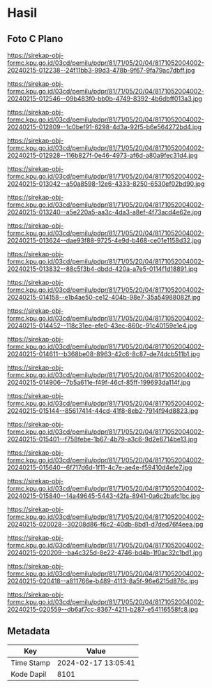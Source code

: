 # Hasil

## Foto C Plano

https://sirekap-obj-formc.kpu.go.id/03cd/pemilu/pdpr/81/71/05/20/04/8171052004002-20240215-012238--24f11bb3-99d3-478b-9f67-9fa79ac7dbff.jpg

https://sirekap-obj-formc.kpu.go.id/03cd/pemilu/pdpr/81/71/05/20/04/8171052004002-20240215-012546--09b483f0-bb0b-4749-8392-4b6dbff013a3.jpg

https://sirekap-obj-formc.kpu.go.id/03cd/pemilu/pdpr/81/71/05/20/04/8171052004002-20240215-012809--1c0bef91-6298-4d3a-92f5-b6e564272bd4.jpg

https://sirekap-obj-formc.kpu.go.id/03cd/pemilu/pdpr/81/71/05/20/04/8171052004002-20240215-012928--116b827f-0e46-4973-af6d-a80a9fec31d4.jpg

https://sirekap-obj-formc.kpu.go.id/03cd/pemilu/pdpr/81/71/05/20/04/8171052004002-20240215-013042--a50a8598-12e6-4333-8250-6530ef02bd90.jpg

https://sirekap-obj-formc.kpu.go.id/03cd/pemilu/pdpr/81/71/05/20/04/8171052004002-20240215-013240--a5e220a5-aa3c-4da3-a8ef-4f73acd4e62e.jpg

https://sirekap-obj-formc.kpu.go.id/03cd/pemilu/pdpr/81/71/05/20/04/8171052004002-20240215-013624--dae93f88-9725-4e9d-b468-ce01e1158d32.jpg

https://sirekap-obj-formc.kpu.go.id/03cd/pemilu/pdpr/81/71/05/20/04/8171052004002-20240215-013832--88c5f3b4-dbdd-420a-a7e5-0114f1d18891.jpg

https://sirekap-obj-formc.kpu.go.id/03cd/pemilu/pdpr/81/71/05/20/04/8171052004002-20240215-014158--e1b4ae50-ce12-404b-98e7-35a54988082f.jpg

https://sirekap-obj-formc.kpu.go.id/03cd/pemilu/pdpr/81/71/05/20/04/8171052004002-20240215-014452--118c31ee-efe0-43ec-860c-91c40159e1e4.jpg

https://sirekap-obj-formc.kpu.go.id/03cd/pemilu/pdpr/81/71/05/20/04/8171052004002-20240215-014611--b368be08-8963-42c6-8c87-de74dcb511b1.jpg

https://sirekap-obj-formc.kpu.go.id/03cd/pemilu/pdpr/81/71/05/20/04/8171052004002-20240215-014906--7b5a611e-f49f-46cf-85ff-199693da114f.jpg

https://sirekap-obj-formc.kpu.go.id/03cd/pemilu/pdpr/81/71/05/20/04/8171052004002-20240215-015144--85617414-44cd-41f8-8eb2-7914f94d8823.jpg

https://sirekap-obj-formc.kpu.go.id/03cd/pemilu/pdpr/81/71/05/20/04/8171052004002-20240215-015401--f758febe-1b67-4b79-a3c6-9d2e6714be13.jpg

https://sirekap-obj-formc.kpu.go.id/03cd/pemilu/pdpr/81/71/05/20/04/8171052004002-20240215-015640--6f717d6d-1f11-4c7e-ae4e-f59410d4efe7.jpg

https://sirekap-obj-formc.kpu.go.id/03cd/pemilu/pdpr/81/71/05/20/04/8171052004002-20240215-015840--14a49645-5443-42fa-8941-0a6c2bafc1bc.jpg

https://sirekap-obj-formc.kpu.go.id/03cd/pemilu/pdpr/81/71/05/20/04/8171052004002-20240215-020028--30208d86-f6c2-40db-8bd1-d7ded76f4eea.jpg

https://sirekap-obj-formc.kpu.go.id/03cd/pemilu/pdpr/81/71/05/20/04/8171052004002-20240215-020209--ba4c325d-8e22-4746-bd4b-1f0ac32c1bd1.jpg

https://sirekap-obj-formc.kpu.go.id/03cd/pemilu/pdpr/81/71/05/20/04/8171052004002-20240215-020418--a811766e-b489-4113-8a5f-96e6215d876c.jpg

https://sirekap-obj-formc.kpu.go.id/03cd/pemilu/pdpr/81/71/05/20/04/8171052004002-20240215-020559--db6af7cc-8367-4211-b287-e54116558fc8.jpg


## Metadata

| Key        | Value               |
| ---------- | ------------------- |
| Time Stamp | 2024-02-17 13:05:41 |
| Kode Dapil | 8101                |



